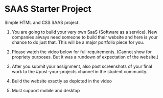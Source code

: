 # SAAS Starter Project 
Simple HTML and CSS SAAS project. 

1. You are going to build your very own SaaS (Software as a service). New companies always need someone to build their website and here is your chance to do just that. This will be a major portfolio piece for you.

2. Please watch the video below for full requirements. (Cannot show for propriety purposes. But it was a rundown of expectation of the website.)

3. After you submit your assignment, also post screenshots of your final work to the #post-your-projects channel in the student community.

4. Build the website exactly as depicted in the video

5. Must support mobile and desktop

  
